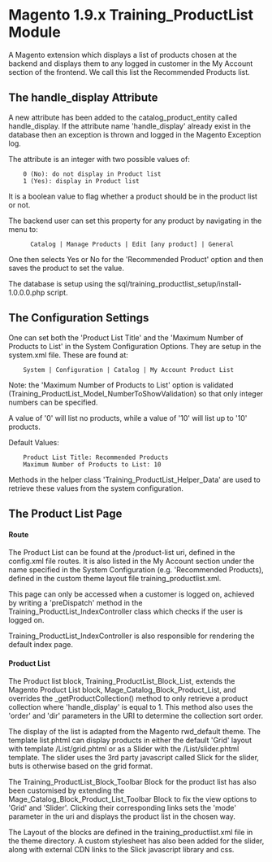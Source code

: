 # Magento 1.9.x Training_ProductList Module 

A Magento extension which displays a list of products chosen at the backend
and displays them to any logged in customer in the My Account section of 
the frontend. We call this list the Recommended Products list.

## The handle_display Attribute

A new attribute has been added to the catalog_product_entity called handle_display.
If the attribute name 'handle_display' already exist in the database then
an exception is thrown and logged in the Magento Exception log. 

The attribute is an integer with two possible values of:
        
        0 (No): do not display in Product list
        1 (Yes): display in Product list

It is a boolean value to flag whether a product should be in the product list
or not. 

The backend user can set this property for any product by navigating in the 
 menu to:

          Catalog | Manage Products | Edit [any product] | General
          
One then selects Yes or No for the 'Recommended Product' option and then saves 
the product to set the value.

The database is setup using the sql/training_productlist_setup/install-1.0.0.0.php script.

## The Configuration Settings

One can set both the 'Product List Title' and the 
'Maximum Number of Products to List' in the System Configuration Options. They
are setup in the system.xml file. These are found at:

        System | Configuration | Catalog | My Account Product List
        
Note: the 'Maximum Number of Products to List' option is validated 
(Training_ProductList_Model_NumberToShowValidation) so that only integer
numbers can be specified. 

A value of '0' will list no products, while a value of '10' will list up to '10' 
products. 

Default Values:

        Product List Title: Recommended Products
        Maximum Number of Products to List: 10

Methods in the helper class 'Training_ProductList_Helper_Data' are used to
retrieve these values from the system configuration.

## The Product List Page

#### Route
The Product List can be found at the /product-list uri, defined in the config.xml
file routes. It is also listed in the My Account section under the name specified 
in the System Configuration (e.g. 'Recommended Products), defined in the 
custom theme layout file training_productlist.xml. 

This page can only be accessed when a customer is logged on, achieved by 
writing a 'preDispatch' method in the Training_ProductList_IndexController class 
which checks if the user is logged on. 

Training_ProductList_IndexController is also responsible for rendering the default
index page. 

#### Product List

The Product list block, Training_ProductList_Block_List, extends the Magento 
Product List block, Mage_Catalog_Block_Product_List, and overrides the 
_getProductCollection() method to only retrieve a product collection where 
'handle_display' is equal to 1. This method also uses the 'order' and 'dir' 
parameters in the URI to determine the collection sort order.

The display of the list is adapted from the Magento rwd_default theme.
The template list.phtml can display products in either the default 'Grid'
layout with template /List/grid.phtml or as a Slider with the /List/slider.phtml
template. The slider uses the 3rd party javascript called Slick for the slider, buts
is otherwise based on the grid format. 

The Training_ProductList_Block_Toolbar Block for the product list has also 
been customised by extending the Mage_Catalog_Block_Product_List_Toolbar Block 
to fix the view options to 'Grid' and 'Slider'. Clicking their corresponding 
links sets the 'mode' parameter in the uri and displays the product list in 
the chosen way. 

The Layout of the blocks are defined in the training_productlist.xml file in 
the theme directory. A custom stylesheet has also been added for the slider,
along with external CDN links to the Slick javascript library and css. 














